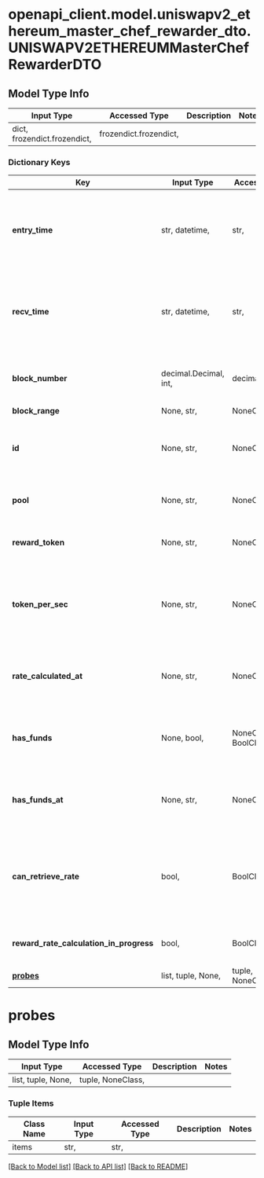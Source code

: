 # openapi_client.model.uniswapv2_ethereum_master_chef_rewarder_dto.UNISWAPV2ETHEREUMMasterChefRewarderDTO

## Model Type Info
Input Type | Accessed Type | Description | Notes
------------ | ------------- | ------------- | -------------
dict, frozendict.frozendict,  | frozendict.frozendict,  |  | 

### Dictionary Keys
Key | Input Type | Accessed Type | Description | Notes
------------ | ------------- | ------------- | ------------- | -------------
**entry_time** | str, datetime,  | str,  |  | [optional] value must conform to RFC-3339 date-time
**recv_time** | str, datetime,  | str,  |  | [optional] value must conform to RFC-3339 date-time
**block_number** | decimal.Decimal, int,  | decimal.Decimal,  | Number of block in which entity was recorded. | [optional] value must be a 64 bit integer
**block_range** | None, str,  | NoneClass, str,  |  | [optional] 
**id** | None, str,  | NoneClass, str,  | Address of the rewarder contract associated to some staking pool | [optional] 
**pool** | None, str,  | NoneClass, str,  | Staking pool to which this rewarder is associated | [optional] 
**reward_token** | None, str,  | NoneClass, str,  | Address of the token given by this rewarder | [optional] 
**token_per_sec** | None, str,  | NoneClass, str,  | Number of tokens rewarded per second per LP staked in pool by this rewarder | [optional] 
**rate_calculated_at** | None, str,  | NoneClass, str,  | Timestamp from the last time tokenPerSec was calculated | [optional] 
**has_funds** | None, bool,  | NoneClass, BoolClass,  | A field to keep track if there are any funds to give away in the rewarder | [optional] 
**has_funds_at** | None, str,  | NoneClass, str,  | When it was last checked that there were funds in the rewarder | [optional] 
**can_retrieve_rate** | bool,  | BoolClass,  | If true it means the rewardRate can be retrieved directly from the contract, without crazy math | [optional] 
**reward_rate_calculation_in_progress** | bool,  | BoolClass,  | Utility field to calculate the rewarder reward rate | [optional] 
**[probes](#probes)** | list, tuple, None,  | tuple, NoneClass,  |  | [optional] 

# probes

## Model Type Info
Input Type | Accessed Type | Description | Notes
------------ | ------------- | ------------- | -------------
list, tuple, None,  | tuple, NoneClass,  |  | 

### Tuple Items
Class Name | Input Type | Accessed Type | Description | Notes
------------- | ------------- | ------------- | ------------- | -------------
items | str,  | str,  |  | 

[[Back to Model list]](../../README.md#documentation-for-models) [[Back to API list]](../../README.md#documentation-for-api-endpoints) [[Back to README]](../../README.md)

